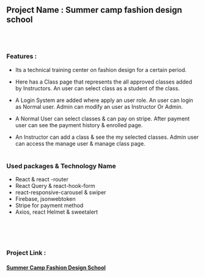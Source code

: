  
## Project Name : Summer camp fashion design school <br><br><br>  

### Features : 
- Its a technical training center on fashion design for a certain period.<br>

- Here has a Class page that represents the all approved classes  added by Instructors. An user can select class as a student of the class.<br>

- A Login System are added where apply an user role. An user can login as Normal user. Admin can modify an user as Instructor Or Admin.

- A Normal User can select classes & can pay on stripe. After payment user can see the payment history & enrolled page.  

- An Instructor can add a class & see the my selected classes. Admin user can access the manage user & manage class page.<br> <br>      
### Used packages & Technology Name
- React & react -router
- React Query & react-hook-form
- react-responsive-carousel & swiper
- Firebase, jsonwebtoken
- Stripe for payment method
- Axios, react Helmet & sweetalert

<br><br><br>
### Project Link :   

#### [Summer Camp Fashion Design School](https://fashion-design-auth.web.app/) 
